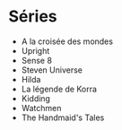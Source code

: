 # Séries

- A la croisée des mondes 
- Upright
- Sense 8
- Steven Universe
- Hilda
- La légende de Korra
- Kidding
- Watchmen
- The Handmaid's Tales

